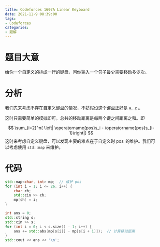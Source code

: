 ```yaml
---
title: Codeforces 1607A Linear Keyboard
date: 2021-11-9 08:39:00
tags:
- Codeforces
categories:
- 题解
---
```


# 题目大意

给你一个自定义的排成一行的键盘，问你输入一个句子最少需要移动多少次。

# 分析

我们先来考虑不存在自定义键盘的情况，不妨假设这个键盘正好是 $\texttt{a}\dots\texttt{z}$ 。

这时只需要简单的模拟即可，总共的移动距离是每两个键之间距离之和。即
<!-- more -->
$$
\sum_{i=2}^n{ \left| \operatorname{pos}s_i - \operatorname{pos}s_{i-1}\right|}
$$
这时来考虑自定义键盘，可以发现主要的难点在于自定义时 $\operatorname{pos}$ 的维护。我们可以考虑使用 `std::map` 来维护。

# 代码

```cpp
std::map<char, int> mp;  // 维护 pos
for (int i = 1; i <= 26; i++) {
    char ch;
    std::cin >> ch;
    mp[ch] = i;
}

int ans = 0;
std::string s;
std::cin >> s;
for (int i = 0; i < s.size() - 1; i++) {
    ans += std::abs(mp[s[i]] - mp[s[i + 1]]);  // 计算移动距离
}
std::cout << ans << '\n';
```
